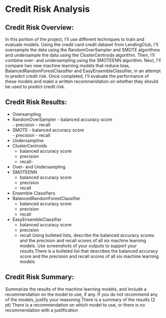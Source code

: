 # Credit Risk Analysis

## Credit Risk Overview:
In this portion of the project, I'll use different techniques to train and evaluate models. Using the credit card credit dataset from LendingClub, I'll oversample the data using the RandomOverSampler and SMOTE algorithms and undersample the data using the ClusterCentroids algorithm. Then, I’ll combine over- and undersampling using the SMOTEENN algorithm. Next, I'll compare two new machine learning models that reduce bias, BalancedRandomForestClassifier and EasyEnsembleClassifier, in an attempt to predict credit risk. Once completed, I'll evaluate the performance of these models and make a written recommendation on whether they should be used to predict credit risk.

## Credit Risk Results:
 - Oversampling
  -  RandomOverSampler
    - balanced accuracy score   
    - precision
    - recall
  -  SMOTE
    - balanced accuracy score   
    - precision
    - recall  
 - Undersampline
  - ClusterCentroids
    - balanced accuracy score   
    - precision
    - recall- 
 - Over- and Undersampling
  - SMOTEENN
    - balanced accuracy score   
    - precision
    - recall 
 - Ensemble Classifiers
  - BalancedRandomForestClassifier
    - balanced accuracy score   
    - precision
    - recall 
  - EasyEnsembleClassifier
    - balanced accuracy score   
    - precision
    - recall 
Using bulleted lists, describe the balanced accuracy scores and the precision and recall scores of all six machine learning models. Use screenshots of your outputs to support your results.There is a bulleted list that describes the balanced accuracy score and the precision and recall scores of all six machine learning models

## Credit Risk Summary: 
Summarize the results of the machine learning models, and include a recommendation on the model to use, if any. If you do not recommend any of the models, justify your reasoning.There is a summary of the results (2 pt)
There is a recommendation on which model to use, or there is no recommendation with a justification
